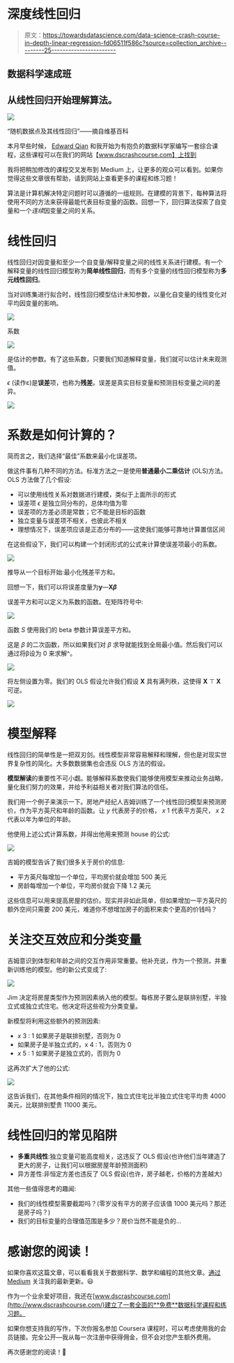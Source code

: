 # 深度线性回归

> 原文：<https://towardsdatascience.com/data-science-crash-course-in-depth-linear-regression-fd06511f586c?source=collection_archive---------25----------------------->

## 数据科学速成班

## 从线性回归开始理解算法。

![](img/0fbcee68a925aa08a3883c80d220b0d0.png)

“随机数据点及其线性回归”——摘自维基百科

本月早些时候， [Edward Qian](https://medium.com/u/9ab35c11801?source=post_page-----49cfc5ed9136----------------------) 和我开始为有抱负的数据科学家编写一套综合课程，这些课程可以在我们的网站【www.dscrashcourse.com】上找到

我将把稍加修改的课程交叉发布到 Medium 上，让更多的观众可以看到。如果你觉得这些文章很有帮助，请到网站上查看更多的课程和练习题！

算法是计算机解决特定问题时可以遵循的一组规则。在建模的背景下，每种算法将使用不同的方法来获得最能代表目标变量的函数。回想一下，回归算法探索了自变量和一个*连续*因变量之间的关系。

# 线性回归

线性回归对因变量和至少一个自变量/解释变量之间的线性关系进行建模。有一个解释变量的线性回归模型称为**简单线性回归**，而有多个变量的线性回归模型称为**多元线性回归**。

当对训练集进行拟合时，线性回归模型估计未知参数，以量化自变量的线性变化对平均因变量的影响。

![](img/74de0bc0dff98bafdfaff7180497e96e.png)

系数

![](img/dd4e0c5b637502125f709f42e5617007.png)

是估计的参数。有了这些系数，只要我们知道解释变量，我们就可以估计未来观测值。

*ϵ* (读作ε)是**误差**项，也称为**残差**。误差是真实目标变量和预测目标变量之间的差异。

![](img/8fb33eea946682330f3fa3838e2d7098.png)

# 系数是如何计算的？

简而言之，我们选择“最佳”系数来最小化误差项。

做这件事有几种不同的方法。标准方法之一是使用**普通最小二乘估计** (OLS)方法。OLS 方法做了几个假设:

*   可以使用线性关系对数据进行建模，类似于上面所示的形式
*   误差项 *ϵ* 是独立同分布的，总体均值为零
*   误差项的方差必须是常数；它不能是目标的函数
*   独立变量与误差项不相关，也彼此不相关
*   理想情况下，误差项应该是正态分布的——这使我们能够可靠地计算置信区间

在这些假设下，我们可以构建一个封闭形式的公式来计算使误差项最小的系数。

![](img/d83bdb3972d62fb2fee1c206c17263b7.png)

推导从一个目标开始:最小化残差平方和。

回想一下，我们可以将误差度量为**y**—**X*β***

误差平方和可以定义为系数的函数。在矩阵符号中:

![](img/5f5952071d88b1ce74ce8563ea1b3aa0.png)

函数 *S* 使用我们的 beta 参数计算误差平方和。

这是 *β* 的二次函数，所以如果我们对 *β* 求导就能找到全局最小值。然后我们可以通过将β设为 0 来求解^。

![](img/ed71e1a78dad751bd6e56efb6c44c934.png)

将左侧设置为零。我们的 OLS 假设允许我们假设 **X** 具有满列秩，这使得 **X** ⊤ **X** 可逆。

![](img/d23d02b09dab9feef15c3b47e246ce07.png)

# 模型解释

线性回归的简单性是一把双刃剑。线性模型非常容易解释和理解，但也是对现实世界复杂性的简化。大多数数据集也会违反 OLS 方法的假设。

**模型解读**的重要性不可小觑。能够解释系数使我们能够使用模型来推动业务战略，量化我们努力的效果，并给予利益相关者对我们算法的信任。

我们用一个例子来演示一下。房地产经纪人吉姆训练了一个线性回归模型来预测房价，作为平方英尺和年龄的函数。让 *y* 代表房子的价格， *x* 1 代表平方英尺， *x* 2 代表以年为单位的年龄。

他使用上述公式计算系数，并得出他用来预测 house 的公式:

![](img/de3499f071a29a3a898ae88facdaf7c2.png)

吉姆的模型告诉了我们很多关于房价的信息:

*   平方英尺每增加一个单位，平均房价就会增加 500 美元
*   房龄每增加一个单位，平均房价就会下降 1.2 美元

这些信息可以用来提高房屋的估价。现实并非如此简单，但如果增加一平方英尺的额外空间只需要 200 美元，难道你不想增加房子的面积来卖个更高的价钱吗？

# 关注交互效应和分类变量

吉姆意识到体型和年龄之间的交互作用非常重要。他补充说，作为一个预测，并重新训练他的模型。他的新公式变成了:

![](img/98b560a292a50d0cb209bb47b3f21859.png)

Jim 决定将房屋类型作为预测因素纳入他的模型。每栋房子要么是联排别墅，半独立式或独立式住宅。他决定将这些视为分类变量。

新模型将利用这些额外的预测因素:

*   *x* 3 : 1 如果房子是联排别墅，否则为 0
*   如果房子是半独立式的，x 4 : 1，否则为 0
*   *x* 5 : 1 如果房子是独立式的，否则为 0

这再次扩大了他的公式:

![](img/749ba69cab46babe2fe836dfccbc83e4.png)

这告诉我们，在其他条件相同的情况下，独立式住宅比半独立式住宅平均贵 4000 美元，比联排别墅贵 11000 美元。

# 线性回归的常见陷阱

*   **多重共线性**:独立变量可能高度相关，这违反了 OLS 假设(也许他们当年建造了更大的房子，让我们可以根据房屋年龄预测面积)
*   异方差性:非恒定方差也违反了 OLS 假设(也许，房子越老，价格的方差越大)

其他一些值得思考的趣闻:

*   我们的线性模型需要截距吗？(零岁没有平方的房子应该值 1000 美元吗？那还是房子吗？)
*   我们的目标变量的合理值范围是多少？房价当然不能是负的…

# 感谢您的阅读！

如果你喜欢这篇文章，可以看看我关于数据科学、数学和编程的其他文章。[通过 Medium](https://medium.com/@mandygu) 关注我的最新更新。😃

作为一个业余爱好项目，我还在[www.dscrashcourse.com](http://www.dscrashcourse.com/)建立了一套全面的**免费**数据科学课程和练习题。

如果你想支持我的写作，下次你报名参加 Coursera 课程时，可以考虑使用我的会员链接。完全公开—我从每一次注册中获得佣金，但不会对您产生额外费用。

再次感谢您的阅读！📕